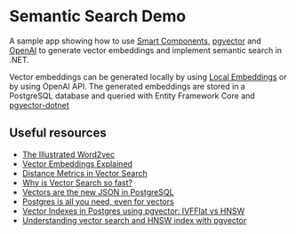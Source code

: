 # Semantic Search Demo

A sample app showing how to use [Smart Components](https://github.com/dotnet-smartcomponents/smartcomponents), [pgvector](https://github.com/pgvector/pgvector)
and [OpenAI](https://github.com/openai/openai-dotnet) to generate vector embeddings and implement semantic search in .NET.

Vector embeddings can be generated locally by using [Local Embeddings](https://github.com/dotnet-smartcomponents/smartcomponents/blob/main/docs/local-embeddings.md) or by using OpenAI API.
The generated embeddings are stored in a PostgreSQL database and queried with Entity Framework Core and [pgvector-dotnet](https://github.com/pgvector/pgvector-dotnet)

## Useful resources

 - [The Illustrated Word2vec](https://jalammar.github.io/illustrated-word2vec/)
 - [Vector Embeddings Explained](https://weaviate.io/blog/vector-embeddings-explained)
 - [Distance Metrics in Vector Search](https://weaviate.io/blog/distance-metrics-in-vector-search)
 - [Why is Vector Search so fast?](https://weaviate.io/blog/why-is-vector-search-so-fast)
 - [Vectors are the new JSON in PostgreSQL](https://jkatz05.com/post/postgres/vectors-json-postgresql/)
 - [Postgres is all you need, even for vectors](https://anyblockers.com/posts/postgres-is-all-you-need-even-for-vectors)
 - [Vector Indexes in Postgres using pgvector: IVFFlat vs HNSW](https://tembo.io/blog/vector-indexes-in-pgvector)
 - [Understanding vector search and HNSW index with pgvector](https://neon.tech/blog/understanding-vector-search-and-hnsw-index-with-pgvector)
